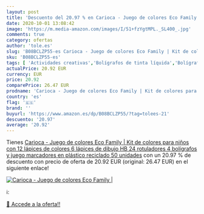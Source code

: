 ```yaml
---
layout: post
title: 'Descuento del 20.97 % en Carioca - Juego de colores Eco Family | '
date: 2020-10-01 13:08:42
image: 'https://m.media-amazon.com/images/I/51+fzYgtMPL._SL400_.jpg'
comments: true
category: ofertas
author: 'tole.es'
slug: 'B08BCLZP55-es Carioca - Juego de colores Eco Family | Kit de colores...'
sku: 'B08BCLZP55-es'
tags: [ 'Actividades creativas','Bolígrafos de tinta líquida','Bolígrafos y recambios','Bolígrafos, lápices y útiles de escritura','Juguetes','Juguetes y juegos','Material de educación infantil','Material de escritura y dibujo para niños','Material escolar y educativo','Mosaicos para niños','Oficina y papelería','Pinturas','Rotuladores de colores para niños','Témperas y pinturas para murales','bolígrafos','lápices','rotuladores', ]
actualPrice: 20.92 EUR
currency: EUR
price: 20.92
comparePrice: 26.47 EUR
prodname: 'Carioca - Juego de colores Eco Family | Kit de colores para niños con 12 lápices de colores  6 lápices de dibujo HB  24 rotuladores  4 bolígrafos y juego marcadores  en plástico reciclado  50 unidades'
country: 'es'
flag: '🇪🇸'
brand: ''
buyurl: 'https://www.amazon.es/dp/B08BCLZP55/?tag=tolees-21'
descuento: '20.97'
average: '20.92'
---
```


Tienes [Carioca - Juego de colores Eco Family | Kit de colores para niños con 12 lápices de colores  6 lápices de dibujo HB  24 rotuladores  4 bolígrafos y juego marcadores  en plástico reciclado  50 unidades](https://www.amazon.es/dp/B08BCLZP55/?tag=tolees-21) con un 20.97 % de descuento con precio de oferta de 20.92 EUR (original: 26.47 EUR) en el siguiente enlace!

[![Carioca - Juego de colores Eco Family | ](https://m.media-amazon.com/images/I/51+fzYgtMPL._SL400_.jpg)](https://www.amazon.es/dp/B08BCLZP55/?tag=tolees-21)

ℹ️:


[🛒 Accede a la oferta!!](https://www.amazon.es/dp/B08BCLZP55/?tag=tolees-21)
